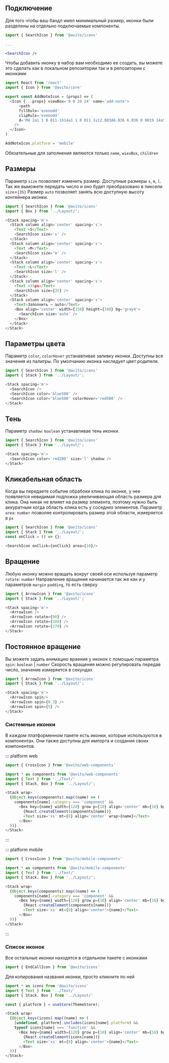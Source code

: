 ## Подключение
Для того чтобы ваш бандл имел минимальный размер, иконки были разделены на отдельно подключаемые компоненты.
```jsx static
import { SearchIcon } from '@avito/icons'

...

<SearchIcon />
```

Чтобы добавить иконку в набор вам необходимо ее создать, вы можете это сделать как в локальном репозитории так и в репозитории с иконками

```js static
import React from 'react'
import { Icon } from '@avito/core'

export const AddNoteIcon = (props) => (
  <Icon {...props} viewBox='0 0 24 24' name='add-note'>
      <path
      fillRule='evenodd'
      clipRule='evenodd'
      d='M4 2a1 1 0 011-1h14a1 1 0 011 1v12.083A6.036 6.036 0 0019 14a5.973 5.973 0 00-3.318 1H7v2h6.803A5.972 5.972 0 0013 20c0 .34.028.675.083 1H5a1 1 0 01-1-1V2zm13 3H7v2h10V5zM7 10h10v2H7v-2zm11 9v-3h2v3h3v2h-3v3h-2v-3h-3v-2h3z'
    />
  </Icon>
)

AddNoteIcon.platform = 'mobile'
```

Обязательные для заполнения являются только `name`, `wievBox`, `children`

## Размеры
Параметр `size` позволяет изменить размер. Доступные размеры `s`, `m`, `l`.
Так же выможете передать число и оно будет преобразовано в пиксели `size`=`{35}`
Размер `auto` позволяет занять всю доступную высоту контейнера иконки.

```js
import { SearchIcon } from '@avito/icons'
import { Box } from '../Layout/';

<Stack spacing='m'>
  <Stack column align='center' spacing='s'>
    <Text >S</Text>
    <SearchIcon size='s' />
  </Stack>
  <Stack column align='center' spacing='s'>
    <Text >M</Text>
    <SearchIcon size='m' />
  </Stack>
  <Stack column align='center' spacing='s'>
    <Text >L</Text>
    <SearchIcon size='l' />
  </Stack>
  <Stack column align='center' spacing='s'>
    <Text >35px</Text>
    <SearchIcon size={35} />
  </Stack>
  <Stack column align='center' spacing='s'>
    <Text>Заполнить — auto</Text>
    <Box align='center' width={150} height={100} bg='gray4'>
      <SearchIcon size='auto' />
    </Box>
  </Stack>
</Stack>
```

## Параметры цвета
Параметр `color`, `colorHover` устанавливае заливку иконки. Доступны все значения из палитры.
По умолчанию иконка наследует цвет родителя.

```js
import { SearchIcon } from '@avito/icons'
import { Stack } from '../Layout/';

<Stack spacing='m'>
  <SearchIcon />
  <SearchIcon color='blue500' />
  <SearchIcon color='blue500' colorHover='red500' />
</Stack>
```

## Тень
Параметр `shadow`: `boolean` устанавливае тень иконки.

```js
import { SearchIcon } from '@avito/icons'
import { Stack } from '../Layout/';

<Stack spacing='m'>
  <SearchIcon color='red200' size='l' shadow />
</Stack>
```

## Кликабельная область
Когда вы передаете событие обрабоки клика по иконке, у нее появляется невидимая подложка увеличивающая область размера для клика.
Она никак не влияет на размер элемента, поэтому нужно быть аккуратным когда область клика есть у соседних элементов.
Параметр `area`: `number` позволяе контролировать размер этой области, измеряется в `px`

```js
import { SearchIcon } from '@avito/icons'
import { Stack } from '../Layout/';
const onClick = () => {};

<SearchIcon onClick={onClick} area={10}/>
```

## Вращение
Любую иконку можно вращать вокруг своей оси используя параметр `rotate`: `number`
Направление вращения начинается так же как и у параметров `margin` `padding`, то есть сверху

```js
import { ArrowIcon } from '@avito/icons'
import { Stack } from '../Layout/';

<Stack spacing='m'>
  <ArrowIcon />
  <ArrowIcon rotate={90} />
  <ArrowIcon rotate={180} />
  <ArrowIcon rotate={270} />
</Stack>
```

## Постоянное вращение
Вы можете задать анимацию враения у иконок с помощью параметра `spin`: `boolean` | `number`
Скорость вращения можно регулировать передав число, значение измеряется в секундах

```js
import { ArrowIcon } from '@avito/icons'
import { Stack } from '../Layout/';

<Stack spacing='m'>
  <ArrowIcon spin/>
  <ArrowIcon spin={0.3} />
  <ArrowIcon spin={5} />
</Stack>
```

### Системные иконки
В каждом платформенном пакете есть иконки, которые используются в компонентах. Они также доступны для импорта и создания своих компонентов.

::: platform web
```jsx static
import { CrossIcon } from '@avito/web-components'
```

```js
import * as components from '@avito/web-components'
import { Text } from '../Text/'
import { Stack, Box } from '../Layout/';

<Stack wrap>
  {Object.keys(components).map((name) => (
    components[name].category === 'component' &&
      <Box key={name} width={120} grow p={10} align='center' mb={16} bgHover='gray4' column onClick={() => copyText(name)}>
        {React.createElement(components[name])}
        <Text size='xs' mt={8} align='center' wrap>{name}</Text>
      </Box>
  ))}
</Stack>
```
:::

::: platform mobile
```jsx static
import { CrossIcon } from '@avito/mobile-components'
```

```js
import * as components from '@avito/mobile-components'
import { Text } from '../Text/'
import { Stack, Box } from '../Layout/';

<Stack wrap>
  {Object.keys(components).map((name) => (
    components[name].category === 'component' &&
      <Box key={name} width={120} grow p={10} align='center' mb={16} bgHover='gray4' column onClick={() => copyText(name)}>
        {React.createElement(components[name])}
        <Text size='xs' mt={8} align='center'>{name}</Text>
      </Box>
  ))}
</Stack>
```
:::


### Список иконок
Все остальные иконки находятся в отдельном пакете с иконками
```jsx static
import { EndCallIcon } from '@avito/icons'
```
Для копирования названия иконки, просто кликните по ней

```js
import * as icons from '@avito/icons'
import { Text } from '../Text/'
import { Stack, Box } from '../Layout/'

const { platform } = useStore(ThemeStore);

<Stack wrap>
  {Object.keys(icons).map((name) => (
    [undefined, platform].includes(icons[name].platform) &&
    typeof icons[name] === 'function' &&
      <Box key={name} width={120} grow p={10} align='center' mb={16} bgHover='gray4' column onClick={() => copyText(name)}>
        {React.createElement(icons[name])}
        <Text size='xs' mt={8} align='center'>{name}</Text>
      </Box>
  ))}
</Stack>
```